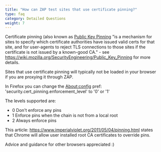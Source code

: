 ```yaml
---
title: "How can ZAP test sites that use certificate pinning?"
type: faq
category: Detailed Questions
weight: 7
---
```


Certificate pinning (also known as [Public Key Pinning](https://wiki.mozilla.org/SecurityEngineering/Public_Key_Pinning) "is
a mechanism for sites to specify which certificate authorities have issued
valid certs for that site, and for user-agents to reject TLS connections to
those sites if the certificate is not issued by a known-good CA." - see
<https://wiki.mozilla.org/SecurityEngineering/Public_Key_Pinning> for more
details.

Sites that use certificate pinning will typically not be loaded in your
browser if you are proxying it through ZAP.

In Firefox you can change the
[About:config](http://kb.mozillazine.org/About:config) pref:
'security.cert_pinning.enforcement_level' to '0' or '1'

The levels supported are:

  * 0 Don't enforce any pins
  * 1 Enforce pins when the chain is not from a local root
  * 2 Always enforce pins

This article: <https://www.imperialviolet.org/2011/05/04/pinning.html> states
that Chrome will allow user installed root CA certificates to override pins.

Advice and guidance for other browsers appreciated :)
